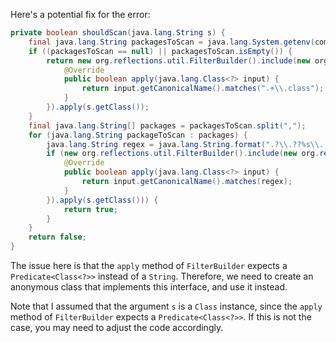 Here's a potential fix for the error:

```java
private boolean shouldScan(java.lang.String s) {
    final java.lang.String packagesToScan = java.lang.System.getenv(com.thoughtworks.gauge.GaugeConstant.PACKAGE_TO_SCAN);
    if ((packagesToScan == null) || packagesToScan.isEmpty()) {
        return new org.reflections.util.FilterBuilder().include(new org.reflections.util.Reflections.Predicate<java.lang.Class<?>>() {
            @Override
            public boolean apply(java.lang.Class<?> input) {
                return input.getCanonicalName().matches(".+\\.class");
            }
        }).apply(s.getClass());
    }
    final java.lang.String[] packages = packagesToScan.split(",");
    for (java.lang.String packageToScan : packages) {
        java.lang.String regex = java.lang.String.format(".?\\.??%s\\..+\\.class", packageToScan);
        if (new org.reflections.util.FilterBuilder().include(new org.reflections.util.Reflections.Predicate<java.lang.Class<?>>() {
            @Override
            public boolean apply(java.lang.Class<?> input) {
                return input.getCanonicalName().matches(regex);
            }
        }).apply(s.getClass())) {
            return true;
        }
    }
    return false;
}
```

The issue here is that the `apply` method of `FilterBuilder` expects a `Predicate<Class<?>>` instead of a `String`. Therefore, we need to create an anonymous class that implements this interface, and use it instead.

Note that I assumed that the argument `s` is a `Class` instance, since the `apply` method of `FilterBuilder` expects a `Predicate<Class<?>>`. If this is not the case, you may need to adjust the code accordingly.